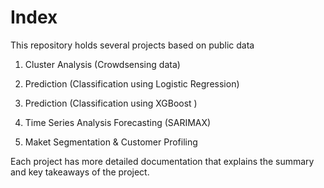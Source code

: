 # Index 

This repository holds several projects based on public data

1. Cluster Analysis (Crowdsensing data)

2. Prediction (Classification using Logistic Regression)

3. Prediction (Classification using XGBoost )

4. Time Series Analysis Forecasting (SARIMAX)

5. Maket Segmentation & Customer Profiling

   

Each project has more detailed documentation that explains the summary and key takeaways of the project.

